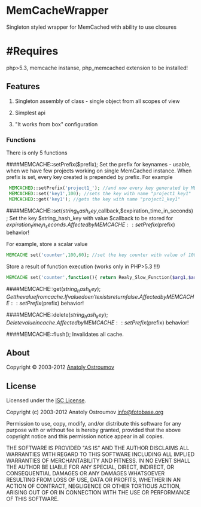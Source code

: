 MemCacheWrapper
=======
Singleton styled wrapper for MemCached with ability to use closures


#Requires
=======
php>5.3, memcache instanse, php_memcached extension to be installed!


## Features
1) Singleton assembly of class - single object from all scopes of view

2) Simplest api

3) "It works from box" configuration

### Functions
There is only 5 functions

####MEMCACHE::setPrefix($prefix);
Set the prefix for keynames - usable, when we have few projects working on single MemCached instance.
When prefix is set, every key created is prepended by prefix.
For example
```php
 MEMCACHED::setPrefix('project1_'); //and now every key generated by MEMCACHED will start with project1_
 MEMCACHED::set('key1',100); //sets the key with name "project1_key1"
 MEMCACHED::get('key1'); //gets the key with name "project1_key1"
```


####MEMCACHE::set($string_hash_key,$callback,$expiration_time_in_seconds);
Set the key $string_hash_key with value $callback to be stored for $expiration_time_in_seconds.
Affected by MEMCACHE::setPrefix($prefix) behavior!

 For example, store a scalar value
```php
MEMCACHE set('counter',100,60); //set the key counter with value of 100 with expiration time 60 seconds
```

Store a result of function execution (works only in PHP>5.3 !!!)
```php
MEMCACHE set('counter',function(){ return Realy_Slow_Function($arg1,$arg2);},60); //set the key counter with value returned by Realy_Slow_Function($arg1,$arg2) with expiration time 60 seconds
```

####MEMCACHE::get($string_hash_key);
Get the value from cache. If value doen't exists return false. Affected by MEMCACHE::setPrefix($prefix) behavior!

####MEMCACHE::delete($string_hash_key);
Delete value in cache. Affected by MEMCACHE::setPrefix($prefix) behavior!

####MEMCACHE::flush();
Invalidates all cache.



## About

Copyright &copy; 2003-2012 [Anatoly Ostroumov](http://teksi.ru/webdev)

## License

Licensed under the [ISC License](http://www.opensource.org/licenses/ISC).

Copyright (c) 2003-2012 Anatoly Ostroumov <info@fotobase.org>

Permission to use, copy, modify, and/or distribute this software for any purpose with or without fee is hereby granted, provided that the above copyright notice and this permission notice appear in all copies.

THE SOFTWARE IS PROVIDED "AS IS" AND THE AUTHOR DISCLAIMS ALL WARRANTIES WITH REGARD TO THIS SOFTWARE INCLUDING ALL IMPLIED WARRANTIES OF MERCHANTABILITY AND FITNESS. IN NO EVENT SHALL THE AUTHOR BE LIABLE FOR ANY SPECIAL, DIRECT, INDIRECT, OR CONSEQUENTIAL DAMAGES OR ANY DAMAGES WHATSOEVER RESULTING FROM LOSS OF USE, DATA OR PROFITS, WHETHER IN AN ACTION OF CONTRACT, NEGLIGENCE OR OTHER TORTIOUS ACTION, ARISING OUT OF OR IN CONNECTION WITH THE USE OR PERFORMANCE OF THIS SOFTWARE.
